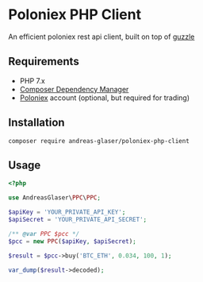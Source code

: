 # Poloniex PHP Client
An efficient poloniex rest api client, built on top of [guzzle](https://github.com/guzzle/guzzle)

## Requirements
* PHP 7.x
* [Composer Dependency Manager](https://getcomposer.org/)
* [Poloniex](https://poloniex.com/) account (optional, but required for trading)

## Installation
```shell
composer require andreas-glaser/poloniex-php-client
```

## Usage
```php
<?php

use AndreasGlaser\PPC\PPC;

$apiKey = 'YOUR_PRIVATE_API_KEY';
$apiSecret = 'YOUR_PRIVATE_API_SECRET';

/** @var PPC $pcc */
$pcc = new PPC($apiKey, $apiSecret);

$result = $pcc->buy('BTC_ETH', 0.034, 100, 1);

var_dump($result->decoded);